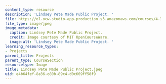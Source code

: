 ```yaml
---
content_type: resource
description: 'Lindsey Pete Made Public Project. '
file: https://ol-ocw-studio-app-production.s3.amazonaws.com/courses/4-301-introduction-to-the-visual-arts-spring-2007/e4b64fef8a36c80b89c4d0c669ff58f9_LindseyPeteMadePublicProject.jpeg
file_type: image/jpeg
image_metadata:
  caption: Lindsey Pete Made Public Project.
  credit: Image courtesy of MIT OpenCourseWare.
  image-alt: 'Lindsey Pete Made Public Project. '
learning_resource_types:
- Projects
parent_title: Projects
parent_type: CourseSection
resourcetype: Image
title: Lindsey Pete Made Public Project.jpeg
uid: e4b64fef-8a36-c80b-89c4-d0c669ff58f9
---
```

